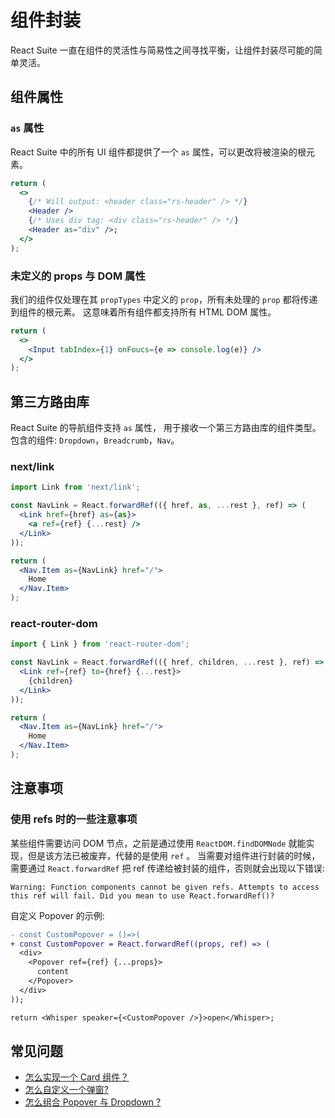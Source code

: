 # 组件封装

React Suite 一直在组件的灵活性与简易性之间寻找平衡，让组件封装尽可能的简单灵活。

## 组件属性

### `as` 属性

React Suite 中的所有 UI 组件都提供了一个 `as` 属性，可以更改将被渲染的根元素。

```jsx
return (
  <>
    {/* Will output: <header class="rs-header" /> */}
    <Header />
    {/* Uses div tag: <div class="rs-header" /> */}
    <Header as="div" />;
  </>
);
```

### 未定义的 props 与 DOM 属性

我们的组件仅处理在其 `propTypes` 中定义的 `prop`，所有未处理的 `prop` 都将传递到组件的根元素。 这意味着所有组件都支持所有 HTML DOM 属性。

```jsx
return (
  <>
    <Input tabIndex={1} onFoucs={e => console.log(e)} />
  </>
);
```

## 第三方路由库

React Suite 的导航组件支持 `as` 属性， 用于接收一个第三方路由库的组件类型。 包含的组件: `Dropdown`，`Breadcrumb`，`Nav`。

### next/link

```jsx
import Link from 'next/link';

const NavLink = React.forwardRef(({ href, as, ...rest }, ref) => (
  <Link href={href} as={as}>
    <a ref={ref} {...rest} />
  </Link>
));

return (
  <Nav.Item as={NavLink} href="/">
    Home
  </Nav.Item>
);
```

### react-router-dom

```jsx
import { Link } from 'react-router-dom';

const NavLink = React.forwardRef(({ href, children, ...rest }, ref) => (
  <Link ref={ref} to={href} {...rest}>
    {children}
  </Link>
));

return (
  <Nav.Item as={NavLink} href="/">
    Home
  </Nav.Item>
);
```

## 注意事项

### 使用 refs 时的一些注意事项

某些组件需要访问 DOM 节点，之前是通过使用 `ReactDOM.findDOMNode` 就能实现，但是该方法已被废弃，代替的是使用 `ref` 。 当需要对组件进行封装的时候，需要通过 `React.forwardRef` 把 ref 传递给被封装的组件，否则就会出现以下错误:

```
Warning: Function components cannot be given refs. Attempts to access this ref will fail. Did you mean to use React.forwardRef()?
```

自定义 Popover 的示例:

```diff
- const CustomPopover = ()=>(
+ const CustomPopover = React.forwardRef((props, ref) => (
  <div>
    <Popover ref={ref} {...props}>
      content
    </Popover>
  </div>
));

return <Whisper speaker={<CustomPopover />}>open</Whisper>;
```

## 常见问题

- [怎么实现一个 Card 组件？](/zh/components/panel#卡片)
- [怎么自定义一个弹窗?](/zh/components/whisper)
- [怎么组合 Popover 与 Dropdown ?](/zh/components/dropdown#used-with-popover)
